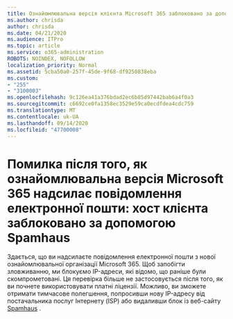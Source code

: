 ```yaml
---
title: Ознайомлювальна версія клієнта Microsoft 365 заблоковано за допомогою Spamhaus
ms.author: chrisda
author: chrisda
ms.date: 04/21/2020
ms.audience: ITPro
ms.topic: article
ms.service: o365-administration
ROBOTS: NOINDEX, NOFOLLOW
localization_priority: Normal
ms.assetid: 5cba50a0-257f-45de-9f68-df9250838eba
ms.custom:
- "255"
- "3100003"
ms.openlocfilehash: 9c126ea41a376bdad2ec6b85d97442bab6a4f0a3
ms.sourcegitcommit: c6692ce0fa1358ec3529e59ca0ecdfdea4cdc759
ms.translationtype: MT
ms.contentlocale: uk-UA
ms.lasthandoff: 09/14/2020
ms.locfileid: "47700008"
---
```

# <a name="error-when-a-microsoft-365-trial-user-sends-email-client-host-blocked-using-spamhaus"></a>Помилка після того, як ознайомлювальна версія Microsoft 365 надсилає повідомлення електронної пошти: хост клієнта заблоковано за допомогою Spamhaus

Здається, що ви надсилаєте повідомлення електронної пошти з нової ознайомлювальної організації Microsoft 365. Щоб запобігти зловживанню, ми блокуємо IP-адреси, які відомо, що раніше були скомпрометовані. Ця перевірка більше не застосовується після того, як ви почнете використовувати платні ліцензії. Можливо, ви зможете отримати тимчасове полегшення, попросивши нову IP-адресу від постачальника послуг Інтернету (ISP) або видаливши блок із веб-сайту [Spamhaus](https://go.microsoft.com/fwlink/p/?linkid=123245) .
